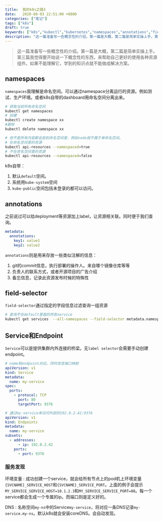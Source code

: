 ```yaml
---
title:  我的k8s之路3
date:   2020-08-03 22:51:00 +0800
categories: ["笔记"]
tags: ["k8s"]
draft: true
keywords: ["k8s","kubectl","kubernetes","namespaces","annotations","field-selector"]
description: "这一篇准备写一些概念性的介绍。第一篇是大概，第二篇是简单实操上手。第三篇我觉得要开始说一下概念性的东西，来帮助自己更好的使用各种资源组件。如果不能理解它，学到的知识点就不能做成解决方案"
---
```


> 这一篇准备写一些概念性的介绍。第一篇是大概，第二篇是简单实操上手。第三篇我觉得要开始说一下概念性的东西，来帮助自己更好的使用各种资源组件。如果不能理解它，学到的知识点就不能做成解决方案。



## namespaces

`namespaces`我理解是命名空间。可以通过namespace分离运行的资源。例如测试、生产环境。或者k8s自带的dashboard用命名空间分离出来。
```bash
# 获取当前所有命名空间
kubectl get namespaces
# 创建
kubectl create namespace xx
#删除
kubectl delete namespace xx

# 但不是所有内容都会放到命名空间里，例如node就不属于单命名空间。
# 在命名空间里的资源
kubectl api-resources --namespaced=true
# 不在命名空间里的资源
kubectl api-resources --namespaced=false
```

k8s自带：
1. 默认`default`空间。
2. 系统用`kube-system`空间
3. `kube-public`空间包括未登录的都可以访问。

## annotations

之前说过可以给deployment等资源加上label，让资源相关联。同时便于我们查询。

```yml
metadata:
  annotations:
    key1: value1
    key2: value2
```

`annotations`则是用来存放一些类似注解的信息：
1. git的commit信息，执行部署的操作人。来自哪个镜像仓库等等
2. 负责人的联系方式，或者开源项目的广告介绍
3. 备忘信息，记录此资源发布时候的特殊性

## field-selector

`field-selector`通过指定的字段信息过滤查询一组资源

```bash
# 查询不在default里面的所有service
kubectl get services  --all-namespaces --field-selector metadata.namespace!=default
```

## Service和Endpoint

`Service`可以是提供集群内外连接的桥梁。无`label selector`会需要手动创建endpoint。

```yml
# name和endpoint对应。同时改变端口映射
apiVersion: v1
kind: Service
metadata:
  name: my-service
spec:
  ports:
    - protocol: TCP
      port: 80
      targetPort: 9376

# 通过my-service来访问外部的192.0.2.42:9376
apiVersion: v1
kind: Endpoints
metadata:
  name: my-service
subsets:
  - addresses:
      - ip: 192.0.2.42
    ports:
      - port: 9376
```

### 服务发现

环境变量
: 成功创建一个service，就会给所有节点上的pod机上环境变量`{SVCNAME}_SERVICE_HOST`和`{SVCNAME}_SERVICE_PORT`。上面的例子会提示`MY_SERVICE_SERVICE_HOST=10.1.2.3`和`MY_SERVICE_SERVICE_PORT=80`。每一个service都会生成一个专属的ip。而端口则是定义好的。

DNS
: 名称空间`my-ns`中的Service`my-service`，将对应一条DNS记录`my-service.my-ns`。默认k8s就会安装coreDNS。会自动发现。